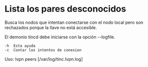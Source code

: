# Lista los pares desconocidos

Busca los nodos que intentan conectarse con el nodo local pero son rechazados
porque la llave no está accesible.

El demonio tincd debe iniciarse con la opción --logfile.

    -h  Esta ayuda
    -c  Contar los intentos de conexion

Uso:
    lvpn peers [/var/log/tinc.lvpn.log]
